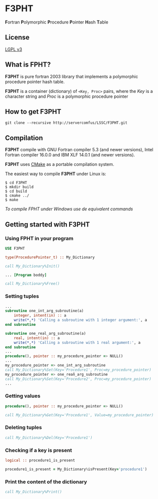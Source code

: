 # F3PHT
**F**ortran **P**olymorphic **P**rocedure **P**ointer **H**ash **T**able

## License

[LGPL v3](http://www.gnu.org/licenses/lgpl-3.0.txt)

## What is FPHT?

**F3PHT** is pure fortran 2003 library that implements a polymorphic procedure pointer hash table.

**F3PHT** is a container (dictionary) of ```<Key, Proc>``` pairs, where the *Key* is a character string and *Proc* is a polymorphic procedure pointer

## How to get F3PHT

```git clone --recursive http://servercomfus/LSSC/F3PHT.git ```

## Compilation

**F3PHT** compile with GNU Fortran compiler 5.3 (and newer versions), Intel Fortran compiler 16.0.0 and IBM XLF 14.0.1 (and newer versions).

**F3PHT** uses [CMake](https://cmake.org/) as a portable compilation system. 

The easiest way to compile **F3PHT** under Linux is:

```
$ cd F3PHT
$ mkdir build
$ cd build
$ cmake ../
$ make
```

*To compile FPHT under Windows use de equivalent commands*

## Getting started with F3PHT


### Using FPHT in your program

```fortran
USE F3PHT

type(ProcedurePointer_t) :: My_Dictionary

call My_Dictionary%Init()

... [Program boddy]

call My_Dictionary%Free()
```

### Setting tuples

```fortran
...
subroutine one_int_arg_subroutine(a)
    integer, intent(in) :: a
    write(*,*) 'Calling a subroutine with 1 integer argument:', a
end subroutine

subroutine one_real_arg_subroutine(a)
    real, intent(in) :: a
    write(*,*) 'Calling a subroutine with 1 real argument:', a
end subroutine
...
procedure(), pointer :: my_procedure_pointer => NULL()
...
my_procedure_pointer => one_int_arg_subroutine
call My_Dictionary%Set(Key='Procedure1', Proc=my_procedure_pointer)
my_procedure_pointer => one_reañ_arg_subroutine
call My_Dictionary%Set(Key='Procedure2', Proc=my_procedure_pointer)
...
```

### Getting values

```fortran
procedure(), pointer :: my_procedure_pointer => NULL()

call My_Dictionary%Get(Key='Procedure1', Value=my_procedure_pointer)
```

### Deleting tuples

```fortran
call My_Dictionary%Del(Key='Procedure1')
```

### Checking if a key is present

```fortran
logical :: procedure1_is_present

procedure1_is_present = My_Dictionary%isPresent(Key='procedure1')
```

### Print the content of the dictionary

```fortran
call My_Dictionary%Print()
```

